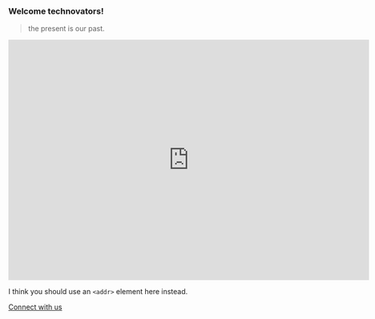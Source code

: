 ### Welcome technovators!

> the present is our past.

<iframe width="720" height="480" src="https://www.youtube.com/embed/SkxtSb3SBd0" title="YouTube video player" frameborder="0" allow="accelerometer; autoplay; clipboard-write; encrypted-media; gyroscope; picture-in-picture" allowfullscreen></iframe>
  
 
I think you should use an
`<addr>` element here instead.
  
 [Connect with us](https://edc.nssce.ac.in/)
